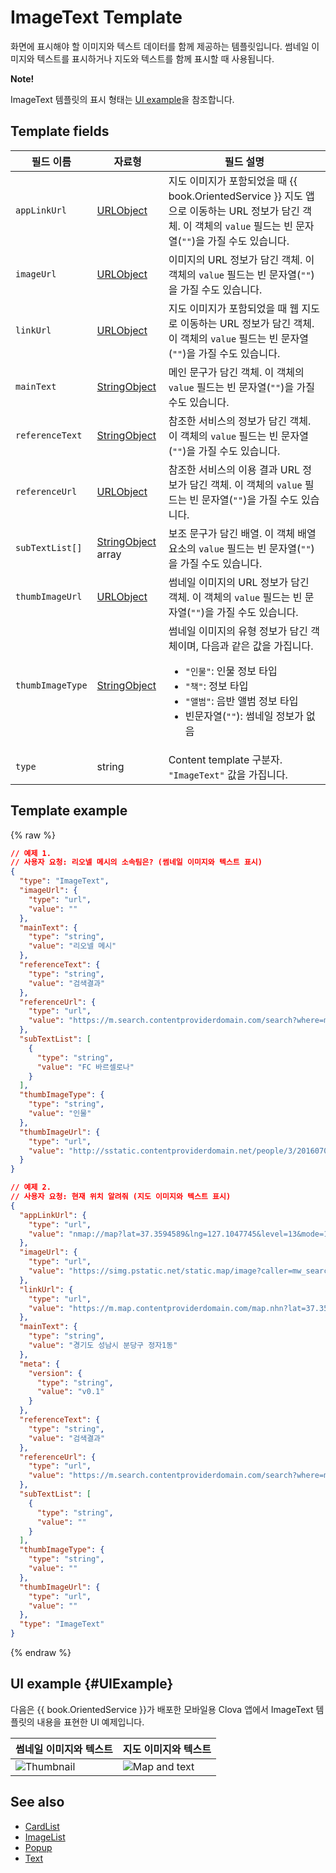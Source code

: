 # ImageText Template
화면에 표시해야 할 이미지와 텍스트 데이터를 함께 제공하는 템플릿입니다. 썸네일 이미지와 텍스트를 표시하거나 지도와 텍스트를 함께 표시할 때 사용됩니다.

<div class="note">
<p><strong>Note!</strong></p>
<p>ImageText 템플릿의 표시 형태는 <a href="#UIExample">UI example</a>을 참조합니다.</p>
</div>

## Template fields

| 필드 이름       | 자료형    | 필드 설명                     |
|---------------|---------|-----------------------------|
| `appLinkUrl`     | [URLObject](/CIC/References/ContentTemplates/Shared_Objects.md#URLObject)             | 지도 이미지가 포함되었을 때 {{ book.OrientedService }} 지도 앱으로 이동하는 URL 정보가 담긴 객체. 이 객체의 `value` 필드는 빈 문자열(`""`)을 가질 수도 있습니다.  |
| `imageUrl`       | [URLObject](/CIC/References/ContentTemplates/Shared_Objects.md#URLObject)             | 이미지의 URL 정보가 담긴 객체. 이 객체의 `value` 필드는 빈 문자열(`""`)을 가질 수도 있습니다.                                |
| `linkUrl`        | [URLObject](/CIC/References/ContentTemplates/Shared_Objects.md#URLObject)             | 지도 이미지가 포함되었을 때 웹 지도로 이동하는 URL 정보가 담긴 객체. 이 객체의 `value` 필드는 빈 문자열(`""`)을 가질 수도 있습니다.   |
| `mainText`       | [StringObject](/CIC/References/ContentTemplates/Shared_Objects.md#StringObject)       | 메인 문구가 담긴 객체. 이 객체의 `value` 필드는 빈 문자열(`""`)을 가질 수도 있습니다.                                       |
| `referenceText`  | [StringObject](/CIC/References/ContentTemplates/Shared_Objects.md#StringObject)       | 참조한 서비스의 정보가 담긴 객체. 이 객체의 `value` 필드는 빈 문자열(`""`)을 가질 수도 있습니다.  |
| `referenceUrl`   | [URLObject](/CIC/References/ContentTemplates/Shared_Objects.md#URLObject)             | 참조한 서비스의 이용 결과 URL 정보가 담긴 객체. 이 객체의 `value` 필드는 빈 문자열(`""`)을 가질 수도 있습니다.   |
| `subTextList[]`    | [StringObject](/CIC/References/ContentTemplates/Shared_Objects.md#StringObject) array | 보조 문구가 담긴 배열. 이 객체 배열 요소의 `value` 필드는 빈 문자열(`""`)을 가질 수도 있습니다.                               |
| `thumbImageUrl`  | [URLObject](/CIC/References/ContentTemplates/Shared_Objects.md#URLObject)             | 썸네일 이미지의 URL 정보가 담긴 객체. 이 객체의 `value` 필드는 빈 문자열(`""`)을 가질 수도 있습니다.                           |
| `thumbImageType` | [StringObject](/CIC/References/ContentTemplates/Shared_Objects.md#StringObject)       | 썸네일 이미지의 유형 정보가 담긴 객체이며, 다음과 같은 값을 가집니다. <ul><li><code>"인물"</code>: 인물 정보 타입</li><li><code>"책"</code>: 정보 타입</li><li><code>"앨범"</code>: 음반 앨범 정보 타입</li><li>빈문자열(<code>""</code>): 썸네일 정보가 없음</li></ul> |
| `type`           | string  | Content template 구분자. `"ImageText"` 값을 가집니다.      |

## Template example

{% raw %}

```json
// 예제 1.
// 사용자 요청: 리오넬 메시의 소속팀은? (썸네일 이미지와 텍스트 표시)
{
  "type": "ImageText",
  "imageUrl": {
    "type": "url",
    "value": ""
  },
  "mainText": {
    "type": "string",
    "value": "리오넬 메시"
  },
  "referenceText": {
    "type": "string",
    "value": "검색결과"
  },
  "referenceUrl": {
    "type": "url",
    "value": "https://m.search.contentproviderdomain.com/search?where=m&sm=mob_lic&query=%eb%a6%ac%ec%98%a4%eb%84%ac+%eb%a9%94%ec%8b%9c+%ec%86%8c%ec%86%8d%ed%8c%80"
  },
  "subTextList": [
    {
      "type": "string",
      "value": "FC 바르셀로나"
    }
  ],
  "thumbImageType": {
    "type": "string",
    "value": "인물"
  },
  "thumbImageUrl": {
    "type": "url",
    "value": "http://sstatic.contentproviderdomain.net/people/3/201607071816066361.jpg"
  }
}

// 예제 2.
// 사용자 요청: 현재 위치 알려줘 (지도 이미지와 텍스트 표시)
{
  "appLinkUrl": {
    "type": "url",
    "value": "nmap://map?lat=37.3594589&lng=127.1047745&level=13&mode=1&traffic=false&bicycle=false&cadastral=false&appname=com.contentproviderdomain.clova"
  },
  "imageUrl": {
    "type": "url",
    "value": "https://simg.pstatic.net/static.map/image?caller=mw_search&crs=EPSG:4326&scale=2&format=jpg&dataversion=163.2&version=1.1&baselayer=default&center=127.1047745,37.3594589&markers=type,default2_s,127.1047745,37.3594589&level=10&h=402&w=515"
  },
  "linkUrl": {
    "type": "url",
    "value": "https://m.map.contentproviderdomain.com/map.nhn?lat=37.3594589&lng=127.1047745&dlevel=&mapMode=&pinTitle=&boundary=&traffic="
  },
  "mainText": {
    "type": "string",
    "value": "경기도 성남시 분당구 정자1동"
  },
  "meta": {
    "version": {
      "type": "string",
      "value": "v0.1"
    }
  },
  "referenceText": {
    "type": "string",
    "value": "검색결과"
  },
  "referenceUrl": {
    "type": "url",
    "value": "https://m.search.contentproviderdomain.com/search?where=m&sm=mob_lic&query=%ed%98%84%ec%9e%ac+%ec%9c%84%ec%b9%98"
  },
  "subTextList": [
    {
      "type": "string",
      "value": ""
    }
  ],
  "thumbImageType": {
    "type": "string",
    "value": ""
  },
  "thumbImageUrl": {
    "type": "url",
    "value": ""
  },
  "type": "ImageText"
}
```

{% endraw %}

## UI example {#UIExample}
다음은 {{ book.OrientedService }}가 배포한 모바일용 Clova 앱에서 ImageText 템플릿의 내용을 표현한 UI 예제입니다.

| 썸네일 이미지와 텍스트 | 지도 이미지와 텍스트 |
|-------|-------|
| ![Thumbnail](/CIC/Resources/Images/Content_Template-Thumbimage_and_Text.png) | ![Map and text](/CIC/Resources/Images/Content_Template-Mapimage_and_Text.png) |

## See also
* [CardList](/CIC/References/ContentTemplates/CardList.md)
* [ImageList](/CIC/References/ContentTemplates/ImageList.md)
* [Popup](/CIC/References/ContentTemplates/Popup.md)
* [Text](/CIC/References/ContentTemplates/Text.md)
